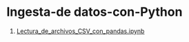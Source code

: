 # Ingesta-de datos-con-Python

1)  [Lectura_de_archivos_CSV_con_pandas.ipynb](https://github.com/GermanPLS/Ingesta-de-datos-con-Python/blob/2b488e7f60d8b87e2ab72f89bfd62682d26ee9f3/Lectura_de_archivos_CSV_con_pandas.ipynb)

